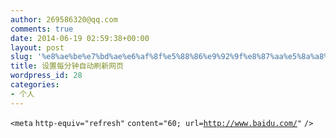 ```yaml
---
author: 269586320@qq.com
comments: true
date: 2014-06-19 02:59:38+00:00
layout: post
slug: '%e8%ae%be%e7%bd%ae%e6%af%8f%e5%88%86%e9%92%9f%e8%87%aa%e5%8a%a8%e5%88%b7%e6%96%b0%e7%bd%91%e9%a1%b5'
title: 设置每分钟自动刷新网页
wordpress_id: 28
categories:
- 个人
---
```


<code><</code><code>meta</code> <code>http-equiv</code><code>=</code><code>"</code><code>refresh</code><code>"</code> <code>content</code><code>=</code><code>"60</code><code>; url=http://www.baidu.com/</code><code>"</code> <code>/></code>
